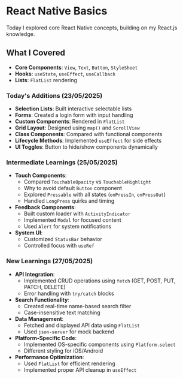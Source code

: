 # React Native Basics

Today I explored core React Native concepts, building on my React.js knowledge.

## What I Covered

- **Core Components**: `View`, `Text`, `Button`, `StyleSheet`
- **Hooks**: `useState`, `useEffect`, `useCallback`
- **Lists**: `FlatList` rendering

### Today's Additions (23/05/2025)

- **Selection Lists**: Built interactive selectable lists
- **Forms**: Created a login form with input handling
- **Custom Components**: Rendered in `FlatList`
- **Grid Layout**: Designed using `map()` and `ScrollView`
- **Class Components**: Compared with functional components
- **Lifecycle Methods**: Implemented `useEffect` for side effects
- **UI Toggles**: Button to hide/show components dynamically

### Intermediate Learnings (25/05/2025)

- **Touch Components**:
  - Compared `TouchableOpacity` vs `TouchableHighlight`
  - Why to avoid default `Button` component
  - Explored `Pressable` with all states (`onPressIn`, `onPressOut`)
  - Handled `LongPress` quirks and timing
- **Feedback Components**:
  - Built custom loader with `ActivityIndicator`
  - Implemented `Modal` for focused content
  - Used `Alert` for system notifications
- **System UI**:
  - Customized `StatusBar` behavior
  - Controlled focus with `useRef`

### New Learnings (27/05/2025)

- **API Integration**:
  - Implemented CRUD operations using `fetch` (GET, POST, PUT, PATCH, DELETE)
  - Error handling with `try/catch` blocks
- **Search Functionality**:
  - Created real-time name-based search filter
  - Case-insensitive text matching
- **Data Management**:
  - Fetched and displayed API data using `FlatList`
  - Used `json-server` for mock backend
- **Platform-Specific Code**:
  - Implemented OS-specific components using `Platform.select`
  - Different styling for iOS/Android
- **Performance Optimization**:
  - Used `FlatList` for efficient rendering
  - Implemented proper API cleanup in `useEffect`
